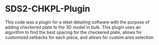 # SDS2-CHKPL-Plugin
This code was a plugin for a steel detailing software with the purpose of adding checkered plate to the 3D model in bulk. This plugin uses an algorithm to find the best spacing for the checkered plate, allows for customized setbacks for each piece, and allows for custom area selection. 
